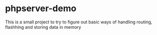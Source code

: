 # phpserver-demo
This is a small project to try to figure out basic ways of handling routing, flashhing and storing data in memory
